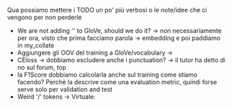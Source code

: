 Qua possiamo mettere i TODO un po' più verbosi o le note/idee che ci vengono per non perderle

* We are not adding '<pad>' to GloVe, should we do it? -> non necessariamente per ora, visto che prima facciamo parola -> embedding e poi paddiamo in my_collate
* Aggiungere gli OOV del training a GloVe/vocabulary -> <done>
* CEloss -> dobbiamo escludere anche i punctuation? -> il tutor ha detto di no sul forum, top
* la F1Score dobbiamo calcolarla anche sul training come stiamo facendo? Perchè la descrive come una evaluation metric, quindi forse serve solo per validation and test
* Weird '\/' tokens -> Virtuale: